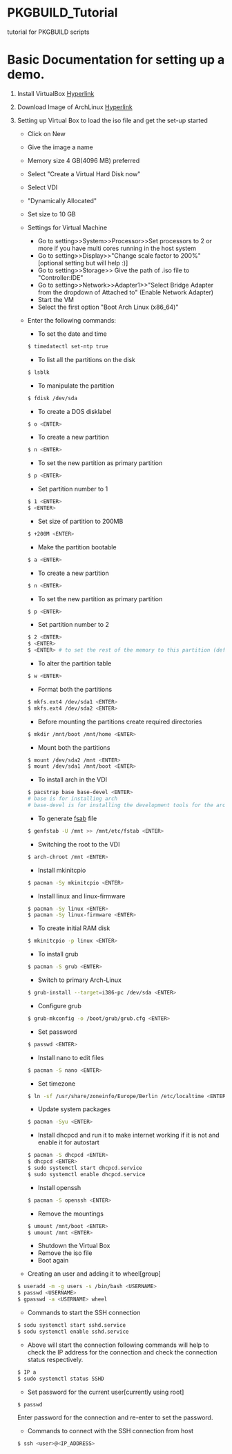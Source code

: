 # PKGBUILD_Tutorial
tutorial for PKGBUILD scripts


# Basic Documentation for setting up a demo.

1. Install VirtualBox [Hyperlink](https://www.virtualbox.org/wiki/Downloads)
2. Download Image of ArchLinux [Hyperlink](https://www.archlinux.org/download/)
3. Setting up Virtual Box to load the iso file and get the set-up started
	
	* Click on New
	* Give the image a name
	* Memory size 4 GB(4096 MB) preferred
	* Select "Create a Virtual Hard Disk now"
	* Select VDI
	* "Dynamically Allocated"
	* Set size to 10 GB
	* Settings for Virtual Machine
		* Go to setting>>System>>Processor>>Set processors to 2 or more if you have multi cores running in the host system
		* Go to setting>>Display>>"Change scale factor to 200%" [optional setting but will help :)]
		* Go to setting>>Storage>> Give the path of .iso file to "Controller:IDE"
		* Go to setting>>Network>>Adapter1>>"Select Bridge Adapter from the dropdown of Attached to" (Enable Network Adapter)
		* Start the VM
		* Select the first option "Boot Arch Linux (x86_64)"

	* Enter the following commands:
		* To set the date and time
		```sh
		$ timedatectl set-ntp true
		```
		* To list all the partitions on the disk
		```sh
		$ lsblk
		```
		* To manipulate the partition
		```sh
		$ fdisk /dev/sda
		```		
		* To create a DOS disklabel
		```sh
		$ o <ENTER>
		```
		* To create a new partition
		```sh
		$ n <ENTER>
		```		
		* To set the new partition as primary partition
		```sh
		$ p <ENTER>
		```
		* Set partition number to 1
		```sh
		$ 1 <ENTER>
		$ <ENTER>
		```
		* Set size of partition to 200MB
		```sh
		$ +200M <ENTER>
		```
		* Make the partition bootable
		```sh
		$ a <ENTER>
		```
		* To create a new partition
		```sh
		$ n <ENTER>
		```		
		* To set the new partition as primary partition
		```sh
		$ p <ENTER>
		```
		* Set partition number to 2
		```sh
		$ 2 <ENTER>
		$ <ENTER>
		$ <ENTER> # to set the rest of the memory to this partition (default)
		```
		* To alter the partition table
		```sh
		$ w <ENTER>
		```
		* Format both the partitions
		```sh
		$ mkfs.ext4 /dev/sda1 <ENTER>
		$ mkfs.ext4 /dev/sda2 <ENTER>
		```
		* Before mounting the partitions create required directories
		```sh
		$ mkdir /mnt/boot /mnt/home <ENTER>
		```
		* Mount both the partitions
		```sh
		$ mount /dev/sda2 /mnt <ENTER>
		$ mount /dev/sda1 /mnt/boot <ENTER>
		```
		* To install arch in the VDI
		```sh
		$ pacstrap base base-devel <ENTER> 
		# base is for installing arch 
		# base-devel is for installing the development tools for the arch
		```
		* To generate [fsab](https://www.archlinux.org/download/) file
		```sh
		$ genfstab -U /mnt >> /mnt/etc/fstab <ENTER>		
		```
		* Switching the root to the VDI
		```sh
		$ arch-chroot /mnt <ENTER>		
		```
		* Install mkinitcpio 
		```sh
		$ pacman -Sy mkinitcpio <ENTER>		
		```
		* Install linux and linux-firmware 
		```sh
		$ pacman -Sy linux <ENTER>	
		$ pacman -Sy linux-firmware <ENTER>	
		```
		* To create initial RAM disk
		```sh
		$ mkinitcpio -p linux <ENTER>	
		```
		* To install grub
		```sh
		$ pacman -S grub <ENTER>	
		```
		* Switch to primary Arch-Linux
		```sh
		$ grub-install --target=i386-pc /dev/sda <ENTER>	
		```
		* Configure grub
		```sh
		$ grub-mkconfig -o /boot/grub/grub.cfg <ENTER>	
		```
		* Set password
		```sh
		$ passwd <ENTER>	
		```
		* Install nano to edit files
		```sh
		$ pacman -S nano <ENTER>	
		```
		* Set timezone
		```sh
		$ ln -sf /usr/share/zoneinfo/Europe/Berlin /etc/localtime <ENTER>	
		```
		* Update system packages
		```sh
		$ pacman -Syu <ENTER>	
		```
		* Install dhcpcd and run it to make internet working if it is not and enable it for autostart
		```sh
		$ pacman -S dhcpcd <ENTER>	
		$ dhcpcd <ENTER>	
		$ sudo systemctl start dhcpcd.service
		$ sudo systemctl enable dhcpcd.service
		```
		* Install openssh
		```sh
		$ pacman -S openssh <ENTER>		
		```
		* Remove the mountings
		```sh
		$ umount /mnt/boot <ENTER>
		$ umount /mnt <ENTER>	
		```
		* Shutdown the Virtual Box
		* Remove the iso file
		* Boot again

	* Creating an user and adding it to wheel[group]
	```sh
	$ useradd -m -g users -s /bin/bash <USERNAME>
	$ passwd <USERNAME>
	$ gpasswd -a <USERNAME> wheel
	```

	* Commands to start the SSH connection
	```sh
	$ sodu systemctl start sshd.service
	$ sodu systemctl enable sshd.service
	```
	* Above will start the connection following commands will help to check the IP address for the connection and check the connection status respectively.
	```sh
	$ IP a
	$ sudo systemctl status SSHD
	```
	* Set password for the current user[currently using root]
	```sh
	$ passwd
	```
	Enter password for the connection and re-enter to set the password.
	* Commands to connect with the SSH connection from host
	```sh
	$ ssh <user>@<IP_ADDRESS>
	```
